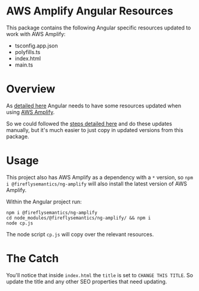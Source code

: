 # AWS Amplify Angular Resources 

This package contains the following Angular specific resources updated to work with AWS Amplify:
- tsconfig.app.json
- polyfills.ts
- index.html
- main.ts

# Overview

As [detailed here](https://developer.fireflysemantics.com/tasks/tasks--angular--getting-angular-ready-for-aws-amplify) Angular needs to have some resources updated when using [AWS Amplify](https://aws.amazon.com/amplify/).

So we could followed the [steps detailed here](https://developer.fireflysemantics.com/tasks/tasks--angular--getting-angular-ready-for-aws-amplify) and do these updates manually, but it's much easier to just copy in updated versions from this package.

# Usage

This project also has AWS Amplify as a dependency with a `*` version, so `npm i @fireflysemantics/ng-amplify` will also install the latest version of AWS Amplify.

Within the Angular project run:

```
npm i @fireflysemantics/ng-amplify
cd node_modules/@fireflysemantics/ng-amplify/ && npm i
node cp.js
```
The node script `cp.js` will copy over the relevant resources.

# The Catch

You'll notice that inside `index.html` the `title` is set to `CHANGE THIS TITLE`.  So update the title and any other SEO properties that need updating.